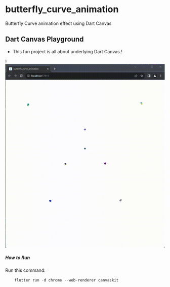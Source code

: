 # butterfly_curve_animation

Butterfly Curve animation effect using Dart Canvas

## Dart Canvas Playground

- This fun project is all about underlying Dart Canvas.!

!![butterfly_curve_animation.gif](assets/butterfly_curve_animation.gif)


##### How to Run

Run this command: 
```dart
    flutter run -d chrome --web-renderer canvaskit
```